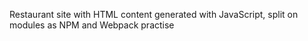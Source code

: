 Restaurant site with HTML content generated with JavaScript, split on modules as NPM and Webpack practise